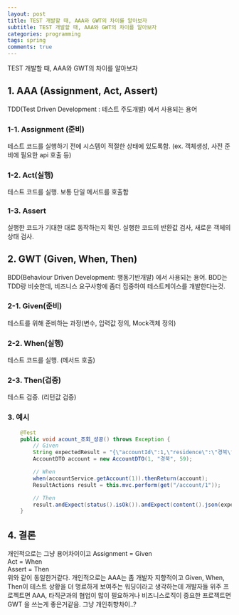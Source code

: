 ```yaml
---
layout: post
title: TEST 개발할 때, AAA와 GWT의 차이를 알아보자 
subtitle: TEST 개발할 때, AAA와 GWT의 차이를 알아보자 
categories: programming
tags: spring
comments: true
---
```


TEST 개발할 때, AAA와 GWT의 차이를 알아보자 

## 1. AAA (Assignment, Act, Assert)
TDD(Test Driven Development : 테스트 주도개발) 에서 사용되는 용어 
### 1-1. Assignment (준비)
테스트 코드를 실행하기 전에 시스템이 적절한 상태에 있도록함. (ex. 객체생성, 사전 준비에 필요한 api 호출 등)

### 1-2. Act(실행)
테스트 코드를 실행. 보통 단일 메서드를 호출함

### 1-3. Assert 
실행한 코드가 기대한 대로 동작하는지 확인. 실행한 코드의 반환값 검사, 새로운 객체의 상태 검사. 

## 2. GWT (Given, When, Then)
BDD(Behaviour Driven Development: 행동기반개발) 에서 사용되는 용어.
BDD는 TDD랑 비슷한데, 비즈니스 요구사항에 좀더 집중하여 테스트케이스를 개발한다는것. 

### 2-1. Given(준비)
테스트를 위해 준비하는 과정(변수, 입력값 정의, Mock객체 정의)

### 2-2. When(실행)
테스트 코드를 실행. (메서드 호출)

### 2-3. Then(검증)
테스트 검증. (리턴값 검증)

### 3. 예시 
```java
	@Test
	public void acount_조회_성공() throws Exception {
		// Given
		String expectedResult = "{\"accountId\":1,\"residence\":\"경북\",\"age\":59}";
		AccountDTO account = new AccountDTO(1, "경북", 59);

		// When
		when(accountService.getAccount(1)).thenReturn(account);
		ResultActions result = this.mvc.perform(get("/account/1"));

		// Then
		result.andExpect(status().isOk()).andExpect(content().json(expectedResult));
	}
```

## 4. 결론
개인적으로는 그냥 용어차이이고
Assignment = Given  
Act = When  
Assert = Then  
위와 같이 동일한거같다. 
개인적으로는 AAA는 좀 개발자 지향적이고 Given, When, Then이 테스트 상황을 더 명료하게 보여주는 워딩이라고 생각하는데 개발자들 위주 프로젝트면 AAA, 타직군과의 협업이 많이 필요하거나 비즈니스로직이 중요한 프로젝트면 GWT 을 쓰는게 좋은거같음. 그냥 개인취향차이..? 